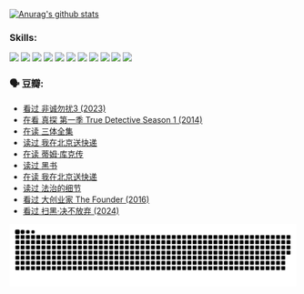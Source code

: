 
[![Anurag's github stats](https://github-readme-stats.vercel.app/api?username=w940853815)](https://github.com/anuraghazra/github-readme-stats)

### Skills:

<code><img height="32" src="https://cdn.jsdelivr.net/npm/simple-icons@v5/icons/python.svg"></code>
<code><img height="32" src="https://cdn.jsdelivr.net/npm/simple-icons@v5/icons/javascript.svg"></code>
<code><img height="32" src="https://cdn.jsdelivr.net/npm/simple-icons@v5/icons/django.svg"></code>
<code><img height="32" src="https://cdn.jsdelivr.net/npm/simple-icons@v5/icons/flask.svg"></code>
<code><img height="32" src="https://cdn.jsdelivr.net/npm/simple-icons@v5/icons/vuetify.svg"></code>
<code><img height="32" src="https://cdn.jsdelivr.net/npm/simple-icons@v5/icons/git.svg"></code>
<code><img height="32" src="https://cdn.jsdelivr.net/npm/simple-icons@v5/icons/docker.svg"></code>
<code><img height="32" src="https://cdn.jsdelivr.net/npm/simple-icons@v5/icons/postgresql.svg"></code>
<code><img height="32" src="https://cdn.jsdelivr.net/npm/simple-icons@v5/icons/elasticsearch.svg"></code>
<code><img height="32" src="https://cdn.jsdelivr.net/npm/simple-icons@v5/icons/macos.svg"></code>
<code><img height="32" src="https://cdn.jsdelivr.net/npm/simple-icons@v5/icons/linux.svg"></code>

### 🗣 豆瓣:

<!-- DOUBAN-ACTIVITIES:START -->
- [看过 非诚勿扰3‎ (2023)](https://www.douban.com/people/136069238/status/4676324100/?_i=23198546)
- [在看 真探 第一季 True Detective Season 1‎ (2014)](https://www.douban.com/people/136069238/status/4673382852/?_i=23198546)
- [在读 三体全集](https://www.douban.com/people/136069238/status/4672842521/?_i=23198546)
- [读过 我在北京送快递](https://www.douban.com/people/136069238/status/4672842036/?_i=23198546)
- [在读 蒂姆·库克传](https://www.douban.com/people/136069238/status/4663517053/?_i=23198546)
- [读过 黑书](https://www.douban.com/people/136069238/status/4663516022/?_i=23198546)
- [在读 我在北京送快递](https://www.douban.com/people/136069238/status/4658098365/?_i=23198546)
- [读过 法治的细节](https://www.douban.com/people/136069238/status/4657347558/?_i=23198546)
- [看过 大创业家 The Founder‎ (2016)](https://www.douban.com/people/136069238/status/4649667693/?_i=23198546)
- [看过 扫黑·决不放弃‎ (2024)](https://www.douban.com/people/136069238/status/4648051460/?_i=23198546)
<!-- DOUBAN-ACTIVITIES:END -->


![Snake animation](https://raw.githubusercontent.com/w940853815/w940853815/output/github-contribution-grid-snake.svg)

<!--
**w940853815/w940853815** is a ✨ _special_ ✨ repository because its `README.md` (this file) appears on your GitHub profile.

Here are some ideas to get you started:

- 🔭 I’m currently working on ...
- 🌱 I’m currently learning ...
- 👯 I’m looking to collaborate on ...
- 🤔 I’m looking for help with ...
- 💬 Ask me about ...
- 📫 How to reach me: ...
- 😄 Pronouns: ...
- ⚡ Fun fact: ...
-->
